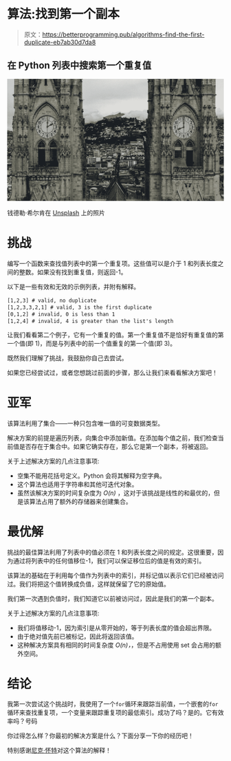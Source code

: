 # 算法:找到第一个副本

> 原文：<https://betterprogramming.pub/algorithms-find-the-first-duplicate-eb7ab30d7da8>

## 在 Python 列表中搜索第一个重复值

![](img/33dd86379cf65f19a0276f6e3ebb9197.png)

钱德勒·希尔肯在 [Unsplash](https://unsplash.com/s/photos/double?utm_source=unsplash&utm_medium=referral&utm_content=creditCopyText) 上的照片

# 挑战

编写一个函数来查找值列表中的第一个重复项。这些值可以是介于 1 和列表长度之间的整数。如果没有找到重复值，则返回-1。

以下是一些有效和无效的示例列表，并附有解释。

```
[1,2,3] # valid, no duplicate
[1,2,3,3,2,1] # valid, 3 is the first duplicate
[0,1,2] # invalid, 0 is less than 1
[1,2,4] # invalid, 4 is greater than the list's length
```

让我们看看第二个例子，它有一个重复的值。第一个重复值不是恰好有重复值的第一个值(即 1)，而是与列表中的前一个值重复的第一个值(即 3)。

既然我们理解了挑战，我鼓励你自己去尝试。

如果您已经尝试过，或者您想跳过前面的步骤，那么让我们来看看解决方案吧！

# 亚军

该算法利用了集合——一种只包含唯一值的可变数据类型。

解决方案的前提是遍历列表，向集合中添加新值。在添加每个值之前，我们检查当前值是否存在于集合中。如果它确实存在，那么它是第一个副本，将被返回。

关于上述解决方案的几点注意事项:

*   空集不能用花括号定义。Python 会将其解释为空字典。
*   这个算法也适用于字符串和其他可迭代对象。
*   虽然该解决方案的时间复杂度为 *O(n)* ，这对于该挑战是线性的和最优的，但是该算法占用了额外的存储器来创建集合。

# 最优解

挑战的最佳算法利用了列表中的值必须在 1 和列表长度之间的规定。这很重要，因为通过将列表中的任何值移位-1，我们可以保证移位后的值是有效的索引。

该算法的基础在于利用每个值作为列表中的索引，并标记值以表示它们已经被访问过。我们将把这个值转换成负值，这样就保留了它的原始值。

我们第一次遇到负值时，我们知道它以前被访问过，因此是我们的第一个副本。

关于上述解决方案的几点注意事项:

*   我们将值移动-1，因为索引是从零开始的，等于列表长度的值会超出界限。
*   由于绝对值先前已被标记，因此将返回该值。
*   这种解决方案具有相同的时间复杂度 *O(n)，*，但是不占用使用 set 会占用的额外空间。

# 结论

我第一次尝试这个挑战时，我使用了一个`for`循环来跟踪当前值，一个嵌套的`for`循环来查找重复项，一个变量来跟踪重复项的最低索引。成功了吗？是的。它有效率吗？号码

你过得怎么样？你最初的解决方案是什么？下面分享一下你的经历吧！

特别感谢[尼克·怀特](https://www.youtube.com/watch?v=XSdr_O-XVRQ)对这个算法的解释！